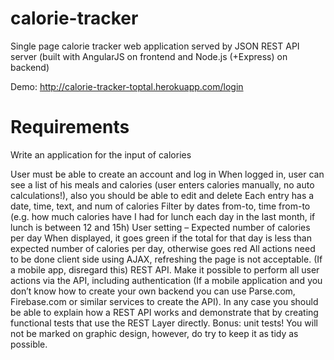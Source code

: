 calorie-tracker
===============
Single page calorie tracker web application served by JSON REST API server (built with AngularJS on frontend and Node.js (+Express) on backend)

Demo:  http://calorie-tracker-toptal.herokuapp.com/login

Requirements
============
Write an application for the input of calories

User must be able to create an account and log in
When logged in, user can see a list of his meals and calories (user enters calories manually, no auto calculations!), also you should be able to edit and delete
Each entry has a date, time, text, and num of calories
Filter by dates from-to, time from-to (e.g. how much calories have I had for lunch each day in the last month, if lunch is between 12 and 15h)
User setting – Expected number of calories per day
When displayed, it goes green if the total for that day is less than expected number of calories per day, otherwise goes red
All actions need to be done client side using AJAX, refreshing the page is not acceptable. (If a mobile app, disregard this)
REST API. Make it possible to perform all user actions via the API, including authentication (If a mobile application and you don’t know how to create your own backend you can use Parse.com, Firebase.com or similar services to create the API).
In any case you should be able to explain how a REST API works and demonstrate that by creating functional tests that use the REST Layer directly.
Bonus: unit tests!
You will not be marked on graphic design, however, do try to keep it as tidy as possible.